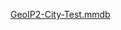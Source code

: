[GeoIP2-City-Test.mmdb](https://github.com/maxmind/MaxMind-DB/tree/6e99232bb6a70d5169ecc96ed0614a52017ff654/test-data)

